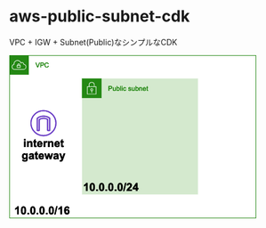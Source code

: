# aws-public-subnet-cdk

VPC + IGW + Subnet(Public)なシンプルなCDK

![](https://raw.githubusercontent.com/mokocm/aws-public-subnet-cdk/master/image/image.png)
